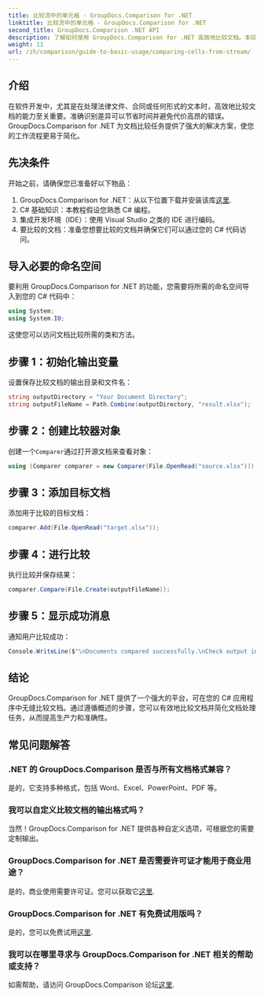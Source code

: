 ```yaml
---
title: 比较流中的单元格 - GroupDocs.Comparison for .NET
linktitle: 比较流中的单元格 - GroupDocs.Comparison for .NET
second_title: GroupDocs.Comparison .NET API
description: 了解如何使用 GroupDocs.Comparison for .NET 高效地比较文档。本综合指南将逐步指导您导入命名空间、初始化比较变量以及执行文档比较。
weight: 11
url: /zh/comparison/guide-to-basic-usage/comparing-cells-from-stream/
---
```

## 介绍

在软件开发中，尤其是在处理法律文件、合同或任何形式的文本时，高效地比较文档的能力至关重要。准确识别差异可以节省时间并避免代价高昂的错误。GroupDocs.Comparison for .NET 为文档比较任务提供了强大的解决方案，使您的工作流程更易于简化。

## 先决条件

开始之前，请确保您已准备好以下物品：

1. GroupDocs.Comparison for .NET：从以下位置下载并安装该库[这里](https://releases.groupdocs.com/comparison/net/).
2. C# 基础知识：本教程假设您熟悉 C# 编程。
3. 集成开发环境（IDE）：使用 Visual Studio 之类的 IDE 进行编码。
4. 要比较的文档：准备您想要比较的文档并确保它们可以通过您的 C# 代码访问。

## 导入必要的命名空间

要利用 GroupDocs.Comparison for .NET 的功能，您需要将所需的命名空间导入到您的 C# 代码中：

```csharp
using System;
using System.IO;
```

这使您可以访问文档比较所需的类和方法。

## 步骤 1：初始化输出变量

设置保存比较文档的输出目录和文件名：

```csharp
string outputDirectory = "Your Document Directory";
string outputFileName = Path.Combine(outputDirectory, "result.xlsx");
```

## 步骤 2：创建比较器对象

创建一个`Comparer`通过打开源文档来查看对象：

```csharp
using (Comparer comparer = new Comparer(File.OpenRead("source.xlsx")))
```

## 步骤 3：添加目标文档

添加用于比较的目标文档：

```csharp
comparer.Add(File.OpenRead("target.xlsx"));
```

## 步骤 4：进行比较

执行比较并保存结果：

```csharp
comparer.Compare(File.Create(outputFileName));
```

## 步骤 5：显示成功消息

通知用户比较成功：

```csharp
Console.WriteLine($"\nDocuments compared successfully.\nCheck output in {outputDirectory}.");
```

## 结论

GroupDocs.Comparison for .NET 提供了一个强大的平台，可在您的 C# 应用程序中无缝比较文档。通过遵循概述的步骤，您可以有效地比较文档并简化文档处理任务，从而提高生产力和准确性。

## 常见问题解答

### .NET 的 GroupDocs.Comparison 是否与所有文档格式兼容？

是的，它支持多种格式，包括 Word、Excel、PowerPoint、PDF 等。

### 我可以自定义比较文档的输出格式吗？

当然！GroupDocs.Comparison for .NET 提供各种自定义选项，可根据您的需要定制输出。

### GroupDocs.Comparison for .NET 是否需要许可证才能用于商业用途？

是的，商业使用需要许可证。您可以获取它[这里](https://purchase.groupdocs.com/buy).

### GroupDocs.Comparison for .NET 有免费试用版吗？

是的，您可以免费试用[这里](https://releases.groupdocs.com/).

### 我可以在哪里寻求与 GroupDocs.Comparison for .NET 相关的帮助或支持？

如需帮助，请访问 GroupDocs.Comparison 论坛[这里](https://forum.groupdocs.com/c/comparison/12).